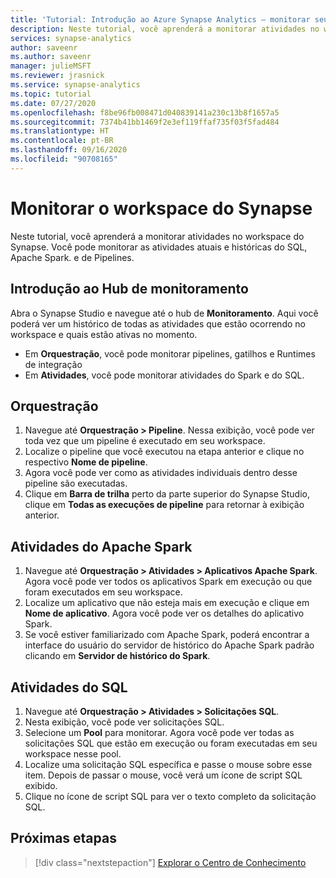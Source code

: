 ```yaml
---
title: 'Tutorial: Introdução ao Azure Synapse Analytics – monitorar seu workspace do Synapse'
description: Neste tutorial, você aprenderá a monitorar atividades no workspace do Synapse.
services: synapse-analytics
author: saveenr
ms.author: saveenr
manager: julieMSFT
ms.reviewer: jrasnick
ms.service: synapse-analytics
ms.topic: tutorial
ms.date: 07/27/2020
ms.openlocfilehash: f8be96fb008471d040839141a230c13b8f1657a5
ms.sourcegitcommit: 7374b41bb1469f2e3ef119ffaf735f03f5fad484
ms.translationtype: HT
ms.contentlocale: pt-BR
ms.lasthandoff: 09/16/2020
ms.locfileid: "90708165"
---
```

# <a name="monitor-your-synapse-workspace"></a>Monitorar o workspace do Synapse

Neste tutorial, você aprenderá a monitorar atividades no workspace do Synapse. Você pode monitorar as atividades atuais e históricas do SQL, Apache Spark. e de Pipelines. 

## <a name="introduction-to-the-monitor-hub"></a>Introdução ao Hub de monitoramento

Abra o Synapse Studio e navegue até o hub de **Monitoramento**. Aqui você poderá ver um histórico de todas as atividades que estão ocorrendo no workspace e quais estão ativas no momento. 

* Em **Orquestração**, você pode monitorar pipelines, gatilhos e Runtimes de integração
* Em **Atividades**, você pode monitorar atividades do Spark e do SQL. 

## <a name="orchestration"></a>Orquestração

1. Navegue até **Orquestração > Pipeline**. Nessa exibição, você pode ver toda vez que um pipeline é executado em seu workspace. 
1. Localize o pipeline que você executou na etapa anterior e clique no respectivo **Nome de pipeline**.
1. Agora você pode ver como as atividades individuais dentro desse pipeline são executadas.
1. Clique em **Barra de trilha** perto da parte superior do Synapse Studio, clique em **Todas as execuções de pipeline** para retornar à exibição anterior.

## <a name="apache-spark-activities"></a>Atividades do Apache Spark

1. Navegue até **Orquestração > Atividades > Aplicativos Apache Spark**. Agora você pode ver todos os aplicativos Spark em execução ou que foram executados em seu workspace.
1. Localize um aplicativo que não esteja mais em execução e clique em **Nome de aplicativo**. Agora você pode ver os detalhes do aplicativo Spark.
1. Se você estiver familiarizado com Apache Spark, poderá encontrar a interface do usuário do servidor de histórico do Apache Spark padrão clicando em **Servidor de histórico do Spark**.

## <a name="sql-activities"></a>Atividades do SQL

1. Navegue até **Orquestração > Atividades > Solicitações SQL**.
1. Nesta exibição, você pode ver solicitações SQL.
1. Selecione um **Pool** para monitorar. Agora você pode ver todas as solicitações SQL que estão em execução ou foram executadas em seu workspace nesse pool.
1. Localize uma solicitação SQL específica e passe o mouse sobre esse item. Depois de passar o mouse, você verá um ícone de script SQL exibido.
1. Clique no ícone de script SQL para ver o texto completo da solicitação SQL.

## <a name="next-steps"></a>Próximas etapas

> [!div class="nextstepaction"]
> [Explorar o Centro de Conhecimento](get-started-knowledge-center.md)
